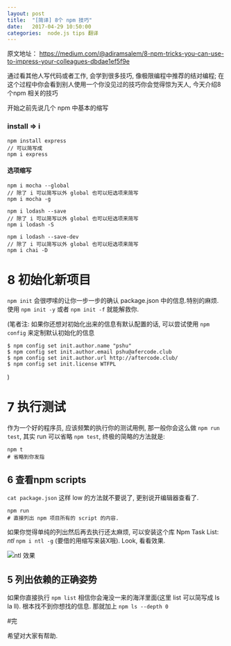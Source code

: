 ```yaml
---
layout: post
title:  "[简译] 8个 npm 技巧"
date:   2017-04-29 10:50:00
categories:  node.js tips 翻译
---
```



原文地址：
<https://medium.com/@adiramsalem/8-npm-tricks-you-can-use-to-impress-your-colleagues-dbdae1ef5f9e>

通过看其他人写代码或者工作, 会学到很多技巧, 像极限编程中推荐的结对编程; 在这个过程中你会看到别人使用一个你没见过的技巧你会觉得惊为天人, 今天介绍8个npm 相关的技巧

开始之前先说几个 npm 中基本的缩写

### install => i

```
npm install express
// 可以简写成
npm i express
```
#### 选项缩写

```
npm i mocha --global
// 除了 i 可以简写以外 global 也可以短选项来简写
npm i mocha -g
```

```
npm i lodash --save
// 除了 i 可以简写以外 global 也可以短选项来简写
npm i lodash -S
```

```
npm i lodash --save-dev
// 除了 i 可以简写以外 global 也可以短选项来简写
npm i chai -D
```

# 8 初始化新项目

`npm init` 会很啰嗦的让你一步一步的确认 package.json 中的信息.特别的麻烦.
使用 `npm init -y` 或者 `npm init -f` 就能解救你.


(笔者注: 如果你还想对初始化出来的信息有默认配置的话, 可以尝试使用 `npm config` 来定制默认初始化的信息

```
$ npm config set init.author.name "pshu"
$ npm config set init.author.email pshu@afercode.club
$ npm config set init.author.url http://aftercode.club/
$ npm config set init.license WTFPL
```
)

# 7 执行测试

作为一个好的程序员, 应该频繁的执行你的测试用例, 那一般你会这么做 `npm run test`, 其实 run 可以省略 `npm test`, 终极的简略的方法就是:

```
npm t
# 省略到你发指
```

## 6 查看npm scripts
`cat package.json` 这样 low 的方法就不要说了, 更别说开编辑器查看了.

```
npm run
# 直接列出 npm 项目所有的 script 的内容.
```

如果你觉得单纯的列出然后再去执行还太麻烦, 可以安装这个库 Npm Task List: *ntl*  `npm i ntl -g` (要借的用缩写来装X哦). Look, 看看效果.

![ntl 效果](http://i.imgur.com/ZjjQ7Vi.gif?1)

## 5 列出依赖的正确姿势

如果你直接执行 `npm list` 相信你会淹没一来的海洋里面(这里 list 可以简写成 ls la ll). 根本找不到你想找的信息.
那就加上 `npm ls --depth 0`



#完


希望对大家有帮助.